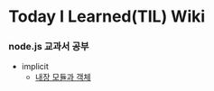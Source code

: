 # Today I Learned(TIL) Wiki

### node.js 교과서 공부
- implicit
    - [내장 모듈과 객체](./node.js-book/node.js.md)